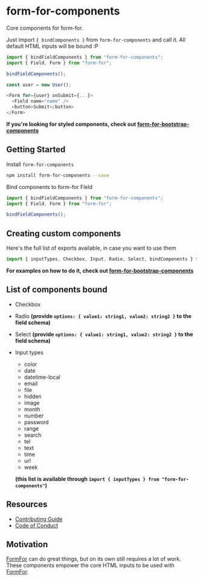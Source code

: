 # form-for-components

Core components for form-for.

Just import `{ bindComponents }` from `form-for-components` and call it. All default HTML inputs will be bound :P

```javascript
import { bindFieldComponents } from "form-for-components";
import { Field, Form } from "form-for";

bindFieldComponents();

const user = new User();

<Form for={user} onSubmit={...}>
  <Field name="name" />
  <button>Submit</button>
</Form>
```

**If you're looking for styled components, check out [form-for-bootstrap-components](https://github.com/form-for/form-for-bootstrap-components)**

## Getting Started

Install `form-for-components`

```bash
npm install form-for-components --save
```

Bind components to form-for Field

```javascript
import { bindFieldComponents } from "form-for-components";
import { Field, Form } from "form-for";

bindFieldComponents();
```

## Creating custom components

Here's the full list of exports available, in case you want to use them  

```javascript
import { inputTypes, Checkbox, Input, Radio, Select, bindComponents } from "form-for-components";
```

**For examples on how to do it, check out [form-for-bootstrap-components](https://github.com/form-for/form-for-bootstrap-components)**

## List of components bound

- Checkbox
- Radio **(provide `options: { value1: string1, value2: string2 }` to the field schema)**
- Select **(provide `options: { value1: string1, value2: string2 }` to the field schema)**
- Input types
    - color
    - date
    - datetime-local
    - email
    - file
    - hidden
    - image
    - month
    - number
    - password
    - range
    - search
    - tel
    - text
    - time
    - url
    - week
    
    **(this list is available through `import { inputTypes } from "form-for-components"`)**

## Resources

- [Contributing Guide](../../CONTRIBUTING.md)
- [Code of Conduct](../../CODE_OF_CONDUCT.md)

## Motivation

[FormFor](https://github.com/form-for/form-for) can do great things, but on its own still requires a lot of work. These components empower the core HTML inputs
  to be used with [FormFor](https://github.com/form-for/form-for).
